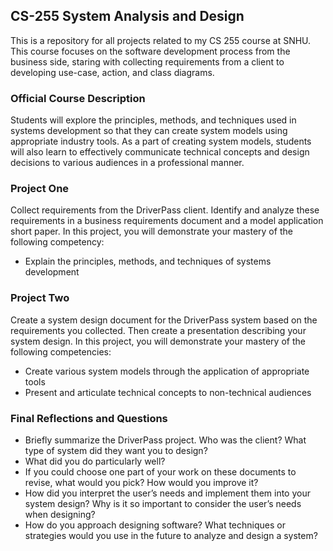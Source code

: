 <h2>CS-255 System Analysis and Design</h2>

<p>This is a repository for all projects related to my CS 255 course at SNHU. This course focuses on the software development process from the business side, staring with collecting requirements from a client to developing use-case, action, and class diagrams.</p>

<h3>Official Course Description</h3>
<p>Students will explore the principles, methods, and techniques used in systems development so that they can create system models using appropriate industry tools. As a part of creating system models, students will also learn to effectively communicate technical concepts and design decisions to various audiences in a professional manner.</p> 

<h3>Project One</h3>
<p>Collect requirements from the DriverPass client. Identify and analyze these requirements in a business requirements document and a model application short paper. In this project, you will demonstrate your mastery of the following competency:<ul><li>Explain the principles, methods, and 
techniques of systems development</li></ul> </p>

<h3>Project Two</h3>
<p>Create a system design document for the DriverPass system based on the requirements you collected. Then create a presentation describing your system design. In this project, you will demonstrate your mastery of the following competencies: 
  <ul>
    <li>Create various system models through the application of appropriate tools</li>
    <li>Present and articulate technical concepts to non-technical audiences</li>
  </ul>
</p>


<h3>Final Reflections and Questions</h3>

<p>
  
  <ul>
    <li>Briefly summarize the DriverPass project. Who was the client? What type of system did they want you to design?</li>
    <li>What did you do particularly well?</li>
    <li>If you could choose one part of your work on these documents to revise, what would you pick? How would you improve it?</li>
    <li>How did you interpret the user’s needs and implement them into your system design? Why is it so important to consider the user’s needs when designing?</li>
    <li>How do you approach designing software? What techniques or strategies would you use in the future to analyze and design a system?</li>
  </ul>
</p>

